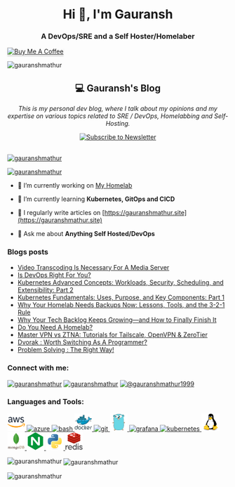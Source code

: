 <h1 align="center">Hi 👋, I'm Gauransh</h1>
<h3 align="center">A DevOps/SRE and a Self Hoster/Homelaber</h3>

<a href="https://buymeacoffee.com/gauranshmathur" target="_blank"><img src="https://www.buymeacoffee.com/assets/img/custom_images/orange_img.png" alt="Buy Me A Coffee" style="height: 41px !important;width: 174px !important;box-shadow: 0px 3px 2px 0px rgba(190, 190, 190, 0.5) !important;-webkit-box-shadow: 0px 3px 2px 0px rgba(190, 190, 190, 0.5) !important;" ></a>

<p align="left"> <img src="https://komarev.com/ghpvc/?username=gauranshmathur&label=Profile%20views&color=0e75b6&style=flat" alt="gauranshmathur" /> </p>

<div align="center">
  
## 💻 Gauransh's Blog
  
*This is my personal dev blog, where I talk about my opinions and my expertise on various topics related to SRE / DevOps, Homelabbing and Self-Hosting.*

<a href="https://gauranshmathur.site/#/portal/signup">
  <img src="https://img.shields.io/badge/Subscribe_to_Blog-7f00ff?style=for-the-badge&logo=ghost&logoColor=white" alt="Subscribe to Newsletter">
</a>

</div>

<br>

<p align="left"> <a href="https://github.com/ryo-ma/github-profile-trophy"><img src="https://github-profile-trophy.vercel.app/?username=gauranshmathur&theme=onedark" alt="gauranshmathur" /></a> </p>

<p align="left"> <a href="https://twitter.com/gauranshmathur" target="blank"><img src="https://img.shields.io/twitter/follow/gauranshmathur?logo=twitter&style=for-the-badge" alt="gauranshmathur" /></a> </p>

- 🔭 I’m currently working on [My Homelab](https://github.com/Gauransh-Homelab/Homelab)

- 🌱 I’m currently learning **Kubernetes, GitOps and CICD**

- 📝 I regularly write articles on [https://gauranshmathur.site](https://gauranshmathur.site)

- 💬 Ask me about **Anything Self Hosted/DevOps**

### Blogs posts
<!-- BLOG-POST-LIST:START -->
- [Video Transcoding Is Necessary For A Media Server](https://gauranshmathur.site/video-transcoding-is-necessary/)
- [Is DevOps Right For You?](https://gauranshmathur.site/is-devops-right-for-you/)
- [Kubernetes Advanced Concepts: Workloads, Security, Scheduling, and Extensibility: Part 2](https://gauranshmathur.site/kubernetes-advanced-concepts-workloads-security-scheduling-and-extensibility-part-2/)
- [Kubernetes Fundamentals: Uses, Purpose, and Key Components: Part 1](https://gauranshmathur.site/kubernetes-fundamentals-uses-purpose-and-key-components-part-1/)
- [Why Your Homelab Needs Backups Now: Lessons, Tools, and the 3-2-1 Rule](https://gauranshmathur.site/build-backups-for-your-homelab/)
- [Why Your Tech Backlog Keeps Growing—and How to Finally Finish It](https://gauranshmathur.site/why-your-tech-backlog-keeps-growing/)
- [Do You Need A Homelab?](https://gauranshmathur.site/do-you-need-a-homelab/)
- [Master VPN vs ZTNA: Tutorials for Tailscale, OpenVPN &amp; ZeroTier](https://gauranshmathur.site/vpn-vs-ztna/)
- [Dvorak : Worth Switching As A Programmer?](https://gauranshmathur.site/dvorak-worth-switching-as-a-programmer/)
- [Problem Solving : The Right Way!](https://gauranshmathur.site/problem-solving-the-right-way/)
<!-- BLOG-POST-LIST:END -->

<h3 align="left">Connect with me:</h3>
<p align="left">
<a href="https://twitter.com/gauranshmathur" target="blank"><img align="center" src="https://raw.githubusercontent.com/rahuldkjain/github-profile-readme-generator/master/src/images/icons/Social/twitter.svg" alt="gauranshmathur" height="30" width="40" /></a>
<a href="https://linkedin.com/in/gauranshmathur" target="blank"><img align="center" src="https://raw.githubusercontent.com/rahuldkjain/github-profile-readme-generator/master/src/images/icons/Social/linked-in-alt.svg" alt="gauranshmathur" height="30" width="40" /></a>
<a href="https://medium.com/@gauranshmathur1999" target="blank"><img align="center" src="https://raw.githubusercontent.com/rahuldkjain/github-profile-readme-generator/master/src/images/icons/Social/medium.svg" alt="@gauranshmathur1999" height="30" width="40" /></a>
</p>

<h3 align="left">Languages and Tools:</h3>
<p align="left"> <a href="https://aws.amazon.com" target="_blank" rel="noreferrer"> <img src="https://raw.githubusercontent.com/devicons/devicon/master/icons/amazonwebservices/amazonwebservices-original-wordmark.svg" alt="aws" width="40" height="40"/> </a> <a href="https://azure.microsoft.com/en-in/" target="_blank" rel="noreferrer"> <img src="https://www.vectorlogo.zone/logos/microsoft_azure/microsoft_azure-icon.svg" alt="azure" width="40" height="40"/> </a> <a href="https://www.gnu.org/software/bash/" target="_blank" rel="noreferrer"> <img src="https://www.vectorlogo.zone/logos/gnu_bash/gnu_bash-icon.svg" alt="bash" width="40" height="40"/> </a> <a href="https://www.docker.com/" target="_blank" rel="noreferrer"> <img src="https://raw.githubusercontent.com/devicons/devicon/master/icons/docker/docker-original-wordmark.svg" alt="docker" width="40" height="40"/> </a> <a href="https://git-scm.com/" target="_blank" rel="noreferrer"> <img src="https://www.vectorlogo.zone/logos/git-scm/git-scm-icon.svg" alt="git" width="40" height="40"/> </a> <a href="https://golang.org" target="_blank" rel="noreferrer"> <img src="https://raw.githubusercontent.com/devicons/devicon/master/icons/go/go-original.svg" alt="go" width="40" height="40"/> </a> <a href="https://grafana.com" target="_blank" rel="noreferrer"> <img src="https://www.vectorlogo.zone/logos/grafana/grafana-icon.svg" alt="grafana" width="40" height="40"/> </a> <a href="https://kubernetes.io" target="_blank" rel="noreferrer"> <img src="https://www.vectorlogo.zone/logos/kubernetes/kubernetes-icon.svg" alt="kubernetes" width="40" height="40"/> </a> <a href="https://www.linux.org/" target="_blank" rel="noreferrer"> <img src="https://raw.githubusercontent.com/devicons/devicon/master/icons/linux/linux-original.svg" alt="linux" width="40" height="40"/> </a> <a href="https://www.mongodb.com/" target="_blank" rel="noreferrer"> <img src="https://raw.githubusercontent.com/devicons/devicon/master/icons/mongodb/mongodb-original-wordmark.svg" alt="mongodb" width="40" height="40"/> </a> <a href="https://www.nginx.com" target="_blank" rel="noreferrer"> <img src="https://raw.githubusercontent.com/devicons/devicon/master/icons/nginx/nginx-original.svg" alt="nginx" width="40" height="40"/> </a> <a href="https://www.python.org" target="_blank" rel="noreferrer"> <img src="https://raw.githubusercontent.com/devicons/devicon/master/icons/python/python-original.svg" alt="python" width="40" height="40"/> </a> <a href="https://redis.io" target="_blank" rel="noreferrer"> <img src="https://raw.githubusercontent.com/devicons/devicon/master/icons/redis/redis-original-wordmark.svg" alt="redis" width="40" height="40"/> </a> </p>

<p><img align="left" src="https://github-readme-stats.vercel.app/api/top-langs?username=gauranshmathur&show_icons=true&locale=en&layout=compact" alt="gauranshmathur" /></p>

<p>&nbsp;<img align="center" src="https://github-readme-stats.vercel.app/api?username=gauranshmathur&show_icons=true&locale=en" alt="gauranshmathur" /></p>

<p><img align="center" src="https://github-readme-streak-stats.herokuapp.com/?user=gauranshmathur&" alt="gauranshmathur" /></p>
